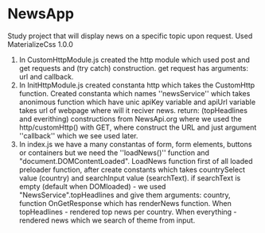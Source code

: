 # NewsApp
Study project that will display news on a specific topic upon request.
Used MaterializeCss 1.0.0
1. In CustomHttpModule.js created the http module which used post and get requests and (try catch) construction.
get request has arguments: url and callback.
2. In InitHttpModule.js created constanta http which takes the CustomHttp function.
Created constanta which names ''newsService'' which takes anonimous function which have unic apiKey variable and apiUrl variable takes url of webpage where will it reciver news.
return:
(topHeadlines and everithing) constructions from NewsApi.org where we used the http/customHttp() with GET, where construct the URL and just argument ''callback'' which we see used later.
3. In index.js we have a many constantas of form, form elements, buttons or containers but  we need the ''loadNews()'' function and "document.DOMContentLoaded".
LoadNews function first of all loaded preloader function, after create constants which takes countrySelect value (country) and searchInput value (searchText).
if searchText is empty (default when DOMloaded) - we used "NewsService".topHeadlines and give them arguments: country, function OnGetResponse which has renderNews function.
When topHeadlines - rendered top news per country.
When everything - rendered news which we search of theme from input.